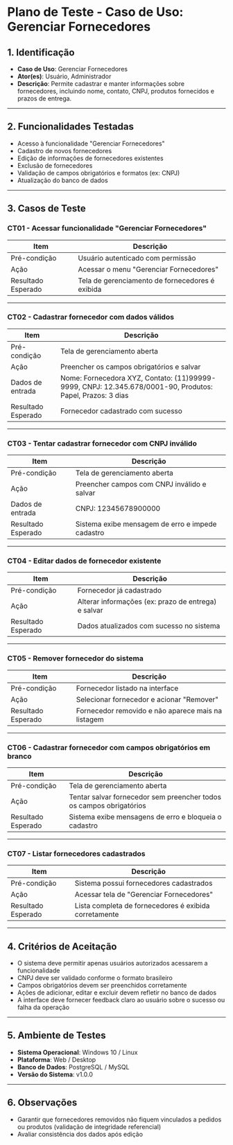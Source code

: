 # Plano de Teste - Caso de Uso: Gerenciar Fornecedores

## 1. Identificação
- **Caso de Uso**: Gerenciar Fornecedores
- **Ator(es)**: Usuário, Administrador
- **Descrição**: Permite cadastrar e manter informações sobre fornecedores, incluindo nome, contato, CNPJ, produtos fornecidos e prazos de entrega.

---

## 2. Funcionalidades Testadas
- Acesso à funcionalidade "Gerenciar Fornecedores"
- Cadastro de novos fornecedores
- Edição de informações de fornecedores existentes
- Exclusão de fornecedores
- Validação de campos obrigatórios e formatos (ex: CNPJ)
- Atualização do banco de dados

---

## 3. Casos de Teste

### CT01 - Acessar funcionalidade "Gerenciar Fornecedores"
| Item                | Descrição                                      |
|---------------------|-----------------------------------------------|
| Pré-condição        | Usuário autenticado com permissão              |
| Ação                | Acessar o menu "Gerenciar Fornecedores"       |
| Resultado Esperado  | Tela de gerenciamento de fornecedores é exibida |

---

### CT02 - Cadastrar fornecedor com dados válidos
| Item                | Descrição                                      |
|---------------------|-----------------------------------------------|
| Pré-condição        | Tela de gerenciamento aberta                   |
| Ação                | Preencher os campos obrigatórios e salvar     |
| Dados de entrada    | Nome: Fornecedora XYZ, Contato: (11)99999-9999, CNPJ: 12.345.678/0001-90, Produtos: Papel, Prazos: 3 dias |
| Resultado Esperado  | Fornecedor cadastrado com sucesso             |

---

### CT03 - Tentar cadastrar fornecedor com CNPJ inválido
| Item                | Descrição                                      |
|---------------------|-----------------------------------------------|
| Pré-condição        | Tela de gerenciamento aberta                   |
| Ação                | Preencher campos com CNPJ inválido e salvar   |
| Dados de entrada    | CNPJ: 12345678900000                          |
| Resultado Esperado  | Sistema exibe mensagem de erro e impede cadastro |

---

### CT04 - Editar dados de fornecedor existente
| Item                | Descrição                                      |
|---------------------|-----------------------------------------------|
| Pré-condição        | Fornecedor já cadastrado                      |
| Ação                | Alterar informações (ex: prazo de entrega) e salvar |
| Resultado Esperado  | Dados atualizados com sucesso no sistema      |

---

### CT05 - Remover fornecedor do sistema
| Item                | Descrição                                      |
|---------------------|-----------------------------------------------|
| Pré-condição        | Fornecedor listado na interface               |
| Ação                | Selecionar fornecedor e acionar "Remover"     |
| Resultado Esperado  | Fornecedor removido e não aparece mais na listagem |

---

### CT06 - Cadastrar fornecedor com campos obrigatórios em branco
| Item                | Descrição                                      |
|---------------------|-----------------------------------------------|
| Pré-condição        | Tela de gerenciamento aberta                   |
| Ação                | Tentar salvar fornecedor sem preencher todos os campos obrigatórios |
| Resultado Esperado  | Sistema exibe mensagens de erro e bloqueia o cadastro |

---

### CT07 - Listar fornecedores cadastrados
| Item                | Descrição                                      |
|---------------------|-----------------------------------------------|
| Pré-condição        | Sistema possui fornecedores cadastrados       |
| Ação                | Acessar tela de "Gerenciar Fornecedores"      |
| Resultado Esperado  | Lista completa de fornecedores é exibida corretamente |

---

## 4. Critérios de Aceitação
- O sistema deve permitir apenas usuários autorizados acessarem a funcionalidade
- CNPJ deve ser validado conforme o formato brasileiro
- Campos obrigatórios devem ser preenchidos corretamente
- Ações de adicionar, editar e excluir devem refletir no banco de dados
- A interface deve fornecer feedback claro ao usuário sobre o sucesso ou falha da operação

---

## 5. Ambiente de Testes
- **Sistema Operacional**: Windows 10 / Linux
- **Plataforma**: Web / Desktop
- **Banco de Dados**: PostgreSQL / MySQL
- **Versão do Sistema**: v1.0.0

---

## 6. Observações
- Garantir que fornecedores removidos não fiquem vinculados a pedidos ou produtos (validação de integridade referencial)
- Avaliar consistência dos dados após edição

